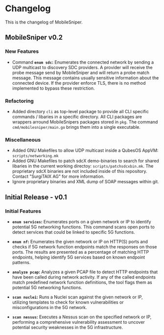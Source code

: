 # Changelog

This is the changelog of MobileSniper.

## MobileSniper v0.2

### New Features

- Command **`enum sdc`:** Enumerates the connected network by sending a UDP multicast to discovery SDC providers. A provider will receive the probe message send by MobileSniper and will return a probe match message. This message contains usually sensitive information about the connected device. If the provider enforce TLS, there is no method implemented to bypass these restriction.

### Refactoring

- Added directory `cli` as top-level package to provide all CLI specific commands / libaries in a specific directory. All CLI packages are wrappers arround MobileSnipers packages stored in `pkg`. The command `cmd/mobilesniper/main.go` brings them into a single executable. 

### Miscellaneous

- Added GNU Makefiles to allow UDP multicast inside a QubesOS AppVM: `scripts/networking.mk`
- Added GNU Makefiles to patch sdcX demo-binaries to search for shared libaries in the current working directoy: `scripts/patchsdcxbin.mk`. The proprietary sdcX binaries are not included inside of this repository. Contact "SurgiTAIX AG" for more information.
- Ignore proprietary binaries and XML dump of SOAP messages within git.

## Initial Release - v0.1 

### Initial Features

- **`enum services`:** Enumerates ports on a given network or IP to identify potential 5G networking functions. This command scans open ports to detect services that could be linked to specific 5G functions.
  
- **`enum nf`:** Enumerates the given network or IP on HTTP(S) ports and checks if 5G network function endpoints match the responses on those ports. The results are presented as a percentage of matching HTTP endpoints, helping identify 5G services based on known endpoint patterns.

- **`analyze pcap`:** Analyzes a given PCAP file to detect HTTP endpoints that have been called during network activity. If any of the called endpoints match predefined network function definitions, the tool flags them as potential 5G networking functions.

- **`scan nuclei`:** Runs a Nuclei scan against the given network or IP, utilizing templates to check for known vulnerabilities or misconfigurations in the 5G network.

- **`scan nessus`:** Executes a Nessus scan on the specified network or IP, performing a comprehensive vulnerability assessment to uncover potential security weaknesses in the 5G infrastructure.